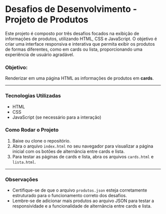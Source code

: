 # Desafios de Desenvolvimento - Projeto de Produtos

Este projeto é composto por três desafios focados na exibição de informações de produtos, utilizando HTML, CSS e JavaScript. O objetivo é criar uma interface responsiva e interativa que permita exibir os produtos de formas diferentes, como em cards ou lista, proporcionando uma experiência de usuário agradável.

### Objetivo:
Renderizar em uma página HTML as informações de produtos em **cards**.

---

### Tecnologias Utilizadas
- HTML
- CSS
- JavaScript (se necessário para a interação)

### Como Rodar o Projeto

1. Baixe ou clone o repositório.
2. Abra o arquivo `index.html` no seu navegador para visualizar a página inicial com os botões de alternância entre cards e lista.
3. Para testar as páginas de cards e lista, abra os arquivos `cards.html` e `lista.html`.

---

### Observações
- Certifique-se de que o arquivo `produtos.json` esteja corretamente estruturado para o funcionamento correto dos desafios.
- Lembre-se de adicionar mais produtos ao arquivo JSON para testar a responsividade e a funcionalidade de alternância entre cards e lista.
